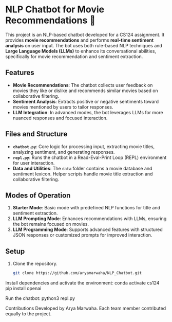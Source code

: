 # NLP Chatbot for Movie Recommendations 🎥

This project is an NLP-based chatbot developed for a CS124 assignment. It provides **movie recommendations** and performs **real-time sentiment analysis** on user input. The bot uses both rule-based NLP techniques and **Large Language Models (LLMs)** to enhance its conversational abilities, specifically for movie recommendation and sentiment extraction.

## Features
- **Movie Recommendations**: The chatbot collects user feedback on movies they like or dislike and recommends similar movies based on collaborative filtering.
- **Sentiment Analysis**: Extracts positive or negative sentiments toward movies mentioned by users to tailor responses.
- **LLM Integration**: In advanced modes, the bot leverages LLMs for more nuanced responses and focused interaction.

## Files and Structure
- **`chatbot.py`**: Core logic for processing input, extracting movie titles, analyzing sentiment, and generating responses.
- **`repl.py`**: Runs the chatbot in a Read-Eval-Print Loop (REPL) environment for user interaction.
- **Data and Utilities**: The `data` folder contains a movie database and sentiment lexicon. Helper scripts handle movie title extraction and collaborative filtering.

## Modes of Operation
1. **Starter Mode**: Basic mode with predefined NLP functions for title and sentiment extraction.
2. **LLM Prompting Mode**: Enhances recommendations with LLMs, ensuring the bot remains focused on movies.
3. **LLM Programming Mode**: Supports advanced features with structured JSON responses or customized prompts for improved interaction.

## Setup
1. Clone the repository.
   ```bash
   git clone https://github.com/aryamarwaha/NLP_Chatbot.git
Install dependencies and activate the environment:
conda activate cs124
pip install openai

Run the chatbot: python3 repl.py

Contributions
Developed by Arya Marwaha. Each team member contributed equally to the project.
